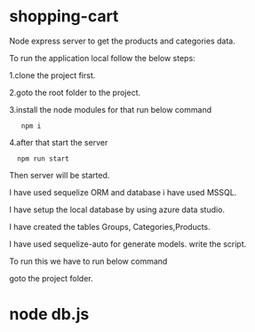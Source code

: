 # shopping-cart

Node express server to get the products and categories data.

To run the application local follow the below steps:

1.clone the project first.

2.goto the root folder to the project.

3.install the node modules for that run below command

       npm i

4.after that start the server

      npm run start

Then server will be started.

I have used sequelize ORM and database i have used MSSQL.

I have setup the local database by using azure data studio.

I have created the tables Groups, Categories,Products.

I have used sequelize-auto for generate models. write the script.

To run this we have to run below command

goto the project folder.

# node db.js
